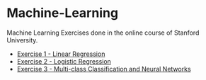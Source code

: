 # Machine-Learning
Machine Learning Exercises done in the online course of Stanford University.

- [Exercise 1 - Linear Regression](https://github.com/RodrigoBorgesOliveira/Machine-Learning/tree/master/machine-learning-ex1)
- [Exercise 2 - Logistic Regression](https://github.com/RodrigoBorgesOliveira/Machine-Learning/tree/master/machine-learning-ex2)
- [Exercise 3 - Multi-class Classification and Neural Networks](https://github.com/rodrigoborgesdeoliveira/Machine-Learning/tree/master/machine-learning-ex3)
